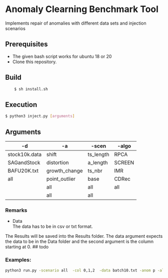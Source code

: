 # Anomaly Clearning Benchmark Tool
Implements repair of anomalies with different data sets and injection scenarios


## Prerequisites
- The given bash script works for ubuntu 18 or 20 
- Clone this repository.

## Build
```bash
    $ sh install.sh
```
## Execution
```bash
$ python3 inject.py [arguments]
```
## Arguments


 | -d  | -a  | -scen | -algo | 
 | -------- | -------- | -------- | -------- | 
 | stock10k.data     | shift |ts_length| RPCA
 | SAGandStock    |distortion |  a_length | SCREEN
 | BAFU20K.txt  | growth_change | ts_nbr | IMR
 | all      | point_outlier | base | CDRec
 |            |all  | all | all
 |            |all  | all | 



### Remarks
- Data\
The data has to be in csv or txt  format.

The Results will be saved into the Results folder.
The data argument expects the data to be in the Data folder and the second argument
is the column starting at 0. ## todo


### Examples:
```bash
python3 run.py -scenario all  -col 0,1,2  -data batch10.txt -anom p -algo IMR
```

[comment]: <> (### Additional experimental run)

[comment]: <> (The file runc.py has an optional argument -cont where one can continue working on the same anomalies and -delete to delete an anomalie by index)

[comment]: <> (#### Example)

[comment]: <> (```bash)

[comment]: <> ($ python3 runc.py -data Data/stock10k.data -col 2 -cont)

[comment]: <> (-t a -l 10 )

[comment]: <> (-t d   )

[comment]: <> (-t g)

[comment]: <> (-an )

[comment]: <> (1 {'type': 'amplitude_shift', 'factor': 8, 'index_range': &#40;690, 699&#41;} )

[comment]: <> (2 {'type': 'distortion', 'factor': 8, 'index_range': &#40;11270, 11279&#41;} )

[comment]: <> (3 {'type': 'growth_change', 'factor': 8, 'index_range': &#40;5064, 5073&#41;} )

[comment]: <> (-delete 2 )

[comment]: <> (-an )

[comment]: <> (1 {'type': 'amplitude_shift', 'factor': 8, 'index_range': &#40;690, 699&#41;} )

[comment]: <> (3 {'type': 'growth_change', 'factor': 8, 'index_range': &#40;5064, 5073&#41;} )

[comment]: <> (-save continiousoutput)

[comment]: <> (exit)

[comment]: <> (```)


